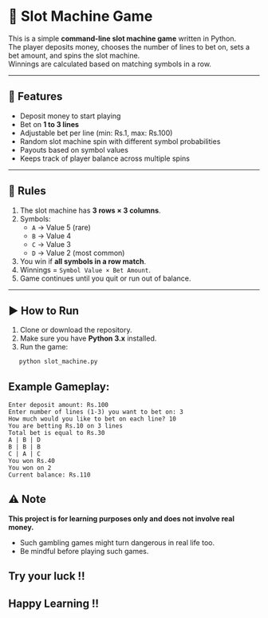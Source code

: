 # 🎰 Slot Machine Game

This is a simple **command-line slot machine game** written in Python.  
The player deposits money, chooses the number of lines to bet on, sets a bet amount, and spins the slot machine.  
Winnings are calculated based on matching symbols in a row.

---

## 🚀 Features
- Deposit money to start playing
- Bet on **1 to 3 lines**
- Adjustable bet per line (min: Rs.1, max: Rs.100)
- Random slot machine spin with different symbol probabilities
- Payouts based on symbol values
- Keeps track of player balance across multiple spins

---

## 🎲 Rules
1. The slot machine has **3 rows × 3 columns**.
2. Symbols:
   - `A` → Value 5 (rare)
   - `B` → Value 4
   - `C` → Value 3
   - `D` → Value 2 (most common)
3. You win if **all symbols in a row match**.
4. Winnings = `Symbol Value × Bet Amount`.
5. Game continues until you quit or run out of balance.


---

## ▶️ How to Run
1. Clone or download the repository.
2. Make sure you have **Python 3.x** installed.
3. Run the game:

```bash
   python slot_machine.py
```

## Example Gameplay:

```
Enter deposit amount: Rs.100
Enter number of lines (1-3) you want to bet on: 3
How much would you like to bet on each line? 10
You are betting Rs.10 on 3 lines
Total bet is equal to Rs.30
A | B | D
B | B | B
C | A | C
You won Rs.40
You won on 2
Current balance: Rs.110
```

## ⚠️ Note

**This project is for learning purposes only and does not involve real money.**
- Such gambling games might turn dangerous in real life too.
- Be mindful before playing such games.


## Try your luck !!
## Happy Learning !!
